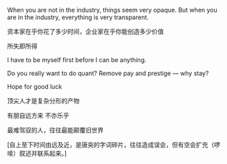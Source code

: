 When you are not in the industry, things seem very opaque. But when you are in the industry, everything is very transparent.

资本家在乎你花了多少时间，企业家在乎你能创造多少价值

所失即所得

I have to be myself first before I can be anything.

Do you really want to do quant? Remove pay and prestige — why stay?

Hope for good luck

顶尖人才是复杂分形的产物

有朋自远方来 不亦乐乎

最难驾驭的人，往往最能颠覆旧世界

[自上至下时间由远及近，是唐突的字词碎片，往往造成误会，但有空会扩充（啰嗦）叙述并联系起来。]
